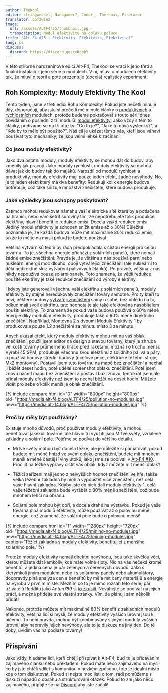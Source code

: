 ```yaml
---
author: TheKool
editor: stringweasel, Nanogamer7, Conor_, Therenas, Firerazer
translator: oof2win2
image:
  url: /assets/ALTF4/25/thumbnail.jpg
  transcription: Modul efektivity na oblaku poluce
title: "Alt-F4 #25 - Efektivita, Efektivita, Efektivita!"
lang: cs
discuss:
  discord: https://discord.gg/ceKebbY
---
```


V této stříbrné narozeninové edici Alt-F4, TheKool se vrací k jeho třetí a finální instalaci z jeho série o modulech. V ní, mluví o modulech efektivity tak, že mluví o teorii a poté prezentuje (docela) realisticý experiment!

## Roh Komplexity: Moduly Efektivity <author>The Kool</author>

Tento týden, jsme v třetí edici Rohu Komplexity! Pokud jste nečetli minulé díly, doporučuji, aby jste si přečetli mé minulé články o [produktivních](https://alt-f4.blog/ALTF4-12/#complexity-corner-productivity-modules-thekool) a [rychlostních](https://alt-f4.blog/ALTF4-16/#complexity-corner-speed-modules-thekool) modulech, protože budeme pokračovat s touto sérií dnes povídáním o poslední z tří modulů: [modul efektivity](https://wiki.factorio.com/Module#Efficiency_module). Jako vždy s těmito články, podíváme se na tři otázky: "Co to je?", "Jaké to dává výsledky?", a "Kde by to mělo být použito?". Náš cíl je ukázat těm z vás, kteří jsou váhaví používat tyto mechaniky, že jsou velmi lehké k začínání.

### Co jsou moduly efektivity?

Jako dva ostatní moduly, moduly efektivity se mohou dát do budov, aby změnily jak pracují. Jako moduly rychlosti, moduly efektivity se mohou dávat jak do budov tak do majáků. Narozdíl od modulů rychlosti a produktivity, moduly efektivity mají pouze jeden efekt, žádné nevýhody. No, je to jeden efekt který má dva benefity: Redukují kolik energie budova potřebuje, což také snižuje množství znečištění, které budova produkuje.

### Jaké výsledky jsou schopny poskytovat?

Zatímco mohou redukovat námahu vaší elektrické sítě která byla potlačena na hranici, nebo vám šetřit suroviny tím, že nepotřebujete tolik produkce elektřiny, hlavní benefit je redukce emisí. Docela *velká* redukce emisí. Jediný modul efektivity je schopen snížit emise až o 30%! Důležitá poznámka je, že každá budova může mít maximálně 80% redukci emisí, takže to mějte na mysli pokud je budete používat.

Většina výtvárníků teorií by ráda předpokládala s čistou energií pro celou továrnu. To je, všechna energie přichází z solárních panelů, které nemají žádné emise znečištění. Pravda je, že většina z nás používá parní nebo nukleární energii moc dlouho, obojí vytvářející znečištění (ale nukleární to dělá nedirektně skrz vytváření palivových článků). Po pravdě, většina z nás nikdy nepoužívá pouze solární panely. Toto znamená, že větší redukce použité ekeltřiny je také redukce znečištění od výroby elektřiny.

I kdyby jste generovali všechnu vaši elektřinu z solárních panelů, moduly efektivity by stejně neredukovaly znečištění továry samotné. Pro ty kteří to neví, některé budovy [vytvářejí znečištění](https://wiki.factorio.com/Pollution#Polluters) samy o sobě, bez ohledu na to, odkud mají svojí elektřinu. tato hodnota je ale také efektována násobitelem použití elektřiny. To znamená že pokud vaše budova používá o 60% méně energie díky modulům efektivity, produkuje také o 60% méně direktního znečištění. Například, Montovna 2 s dvoumi Moduly Efektivity 1 by produkovala pouze 1.2 znečištění za minutu místo 3 za minutu.

Abych ukázal efekt, který moduly efektivity mohou mít na váš oblak znečištění, použil jsem editor na design a stavbu továrny, který je zhruba velikostí továrny průměrného hráče před raketami, možná i o trochu menší. Vyrábí 45 SPM, produkuje všechnu svou elektřinu z solidního paliva a páry, a používá budovy střední budovy (ocelové pece, elektrické těžební stroje, Mk2 montovny). Postavil jsem tuto továrnu na mapě bez znečištění a nechal ji běžět deset hodin, poté udělal screenshot oblaku znečištění. Poté jsem znovu načetl mapu bez znečištění a postavil bázi znovu, tentokrát jsem ale přidal moduly efektivity než jsem to nechal běžět na deset hodin. Můžete vidět pro sebe o kolik menší je oblak znečištění.

{% include compare.html id="0" width="800px" height="800px" old="https://media.alt-f4.blog/ALTF4/25/pollution-no-modules.jpg" new="https://media.alt-f4.blog/ALTF4/25/pollution-modules.jpg"  %}

### Proč by měly být používány?

Existuje mnoho důvodů, proč používat moduly efektivity, a mohou benefitovat jakékoli továrně, ale hlavní tři využití jsou Mrtvé světy, vzdálené základny a solární pole. Pojďme se podívat do většího detailu.

* Mrtvé světy mohou být docela těžké, ale je důležité si pamatovat, pokud budete mít méně hnízd ve svém oblaku znečištění, budete mít mnohem menší a méně častější vlny útoků, jako jsme se podívali v [Alt-F4 #10](https://alt-f4.blog/ALTF4-10/#border-walls-recon419a). Proč jít na těžké výpravy čistit váš oblak, když můžete mít menší oblak?

* Těžící zařízení mají jedno z nejvyšších hodnot znečištění ve hře, takže velká těžební základna by mohla vypouštět více znečištění, než celá vaše hlavní základna. Kdyby jste do nich dali moduly efektivity 1, celá vaše těžební základna bude vyrábět o 80% méně znečištění, což bude mnohem lehčí na obranu.

* Solární pole mohou být obří, a docela drahé na výstavbu. Pokud je vaše továrna plná modulů efektivity, může používat až o polovinu méně energie, což znamená, že solární pole bude o polovinu menší!

{% include compare.html id="1" width="1280px" height="720px" old="https://media.alt-f4.blog/ALTF4/25/mining-no-modules.jpg" new="https://media.alt-f4.blog/ALTF4/25/mining-modules.jpg" caption='Těžící základna s moduly efektivity, benefitující z menšího solárního pole.' %}

Protože moduly efektivity nemají direktní nevýhodu, jsou také skvělou věcí, kterou můžete dát kamkoliv, kde máte volné sloty. Nic na vás nečeká kromě benefitů, a jediná cena je pár zelených a červených obvodů. Jako s kterýmkoli jiným modulem, nebo i s solárnímy panely nebo akumulátory, doopravdy plná analýza cen a benefitů by měla mít ceny materiálů a energie na výrobu v prvním místě. Mezitím co to je mimo rozsah této série, pár uživatelů Redditu jako *Antun789* si [to zkusili](https://www.reddit.com/r/factorio/comments/gp454w/build_cost_and_power_efficiency_math_of_8_and_12/). Neváhejte se podívat na jejich práci, a možná přidejte své vlastní stránky. Vím, že plánuji sám několik přidat!

Nakonec, protože můžete mít maximálně 80% benefit z základních modulů efektivity, většina lidí si myslí, že moduly efektivity vyšších úrovní jsou k ničemu. To není pravda, mohou být kombinovány s jinými moduly vyšších úrovní, aby napravily jejich nevýhody, ale to je diskuze na jiný den. Do té doby, uvidím vás na podlaze továrny!

## Přispívání

Jako vždy, hledáme lidi, kteří chtějí přispívat k Alt-F4, buď to je přidáváním zajímavěho článku nebo překladem. Pokud máte něco zajímavého na mysli co by jste chtěli sdílet s komunitou v hezkém způsobu, toto je ideální místo kde o tom diskutovat. Pokud si nejste moc jisti o tom, rádi pomůžeme s diskuzí nápadů o obsahu a strukturování otázek. Pokud to zní jako něco zajímavého, připojte se na [Discord](https://discord.gg/nxnCFkb) aby jste začali!
